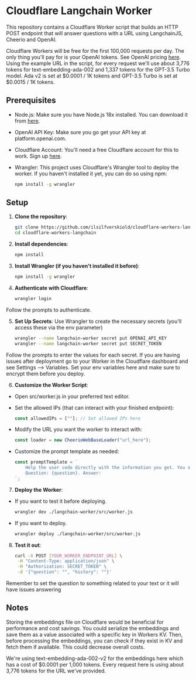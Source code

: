 # Cloudflare Langchain Worker

This repository contains a Cloudflare Worker script that builds an HTTP POST endpoint that will answer questions with a URL using LangchainJS, Cheerio and OpenAI. 

Cloudflare Workers will be free for the first 100,000 requests per day. The only thing you'll pay for is your OpenAI tokens. See OpenAI pricing [here](https://openai.com/pricing). Using the example URL in the script, for every request we'll use about 3,776 tokens for text-embedding-ada-002 and 1,337 tokens for the GPT-3.5 Turbo model. Ada v2 is set at $0.0001 / 1K tokens and GPT-3.5 Turbo is set at $0.0015 / 1K tokens.

## Prerequisites

- Node.js: Make sure you have Node.js 18x installed. You can download it from [here](https://nodejs.org/).
- OpenAI API Key: Make sure you go get your API key at platform.openai.com.
- Cloudflare Account: You'll need a free Cloudflare account for this to work. Sign up [here](https://workers.cloudflare.com/).
- Wrangler: This project uses Cloudflare's Wrangler tool to deploy the worker. If you haven't installed it yet, you can do so using npm:

  ```bash
  npm install -g wrangler

## Setup

1. **Clone the repository**:

    ```bash
    git clone https://github.com/ilsilfverskiold/cloudflare-workers-langchain.git
    cd cloudflare-workers-langchain

2. **Install dependencies**: 

    ```bash
    npm install

3. **Install Wrangler (if you haven't installed it before)**: 

    ```bash
    npm install -g wrangler

4. **Authenticate with Cloudflare**:

    ```bash
    wrangler login

Follow the prompts to authenticate.

5. **Set Up Secrets**: Use Wrangler to create the necessary secrets (you'll access these via the env parameter)

    ```bash
    wrangler --name langchain-worker secret put OPENAI_API_KEY
    wrangler --name langchain-worker secret put SECRET_TOKEN

Follow the prompts to enter the values for each secret. If you are having issues after deployment go to your Worker in the Cloudflare dashboard and see Settings --> Variables. Set your env variables here and make sure to encrypt them before you deploy.

6. **Customize the Worker Script**:

- Open src/worker.js in your preferred text editor.
- Set the allowed IPs (that can interact with your finished endpoint):

    ```javascript
    const allowedIPs = [""]; // Set allowed IPs here

- Modify the URL you want the worker to interact with:

    ```javascript
    const loader = new CheerioWebBaseLoader("url_here");

- Customize the prompt template as needed:

    ```javascript
    const promptTemplate = `
        Help the user code directly with the information you get. You should be able to help the user understand how to use it in their own javascript code.
        Question: {question}. Answer:
	`;

7. **Deploy the Worker**:

- If you want to test it before deploying.

    ```bash
    wrangler dev ./langchain-worker/src/worker.js

- If you want to deploy.

    ```bash
    wrangler deploy ./langchain-worker/src/worker.js

8. **Test it out**:

    ```bash
    curl -X POST [YOUR_WORKER_ENDPOINT_URL] \
     -H "Content-Type: application/json" \
     -H "Authorization: SECRET_TOKEN" \
     -d '{"question": "", "history": ""}'

Remember to set the question to something related to your text or it will have issues answering

## Notes

Storing the embeddings file on Cloudflare would be beneficial for performance and cost savings. You could serialize the embeddings and save them as a value associated with a specific key in Workers KV. Then, before processing the embeddings, you can check if they exist in KV and fetch them if available. This could decrease overall costs. 

We're using text-embedding-ada-002-v2 for the embeddings here which has a cost of $0.0001 per 1,000 tokens. Every request here is using about 3,776 tokens for the URL we've provided. 
